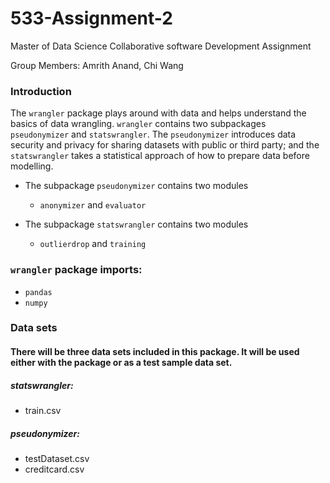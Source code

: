 # 533-Assignment-2
Master of Data Science Collaborative software Development Assignment

Group Members: Amrith Anand, Chi Wang

### Introduction
The `wrangler` package plays around with data and helps understand the basics of data wrangling. `wrangler` contains two subpackages `pseudonymizer` and `statswrangler`. The `pseudonymizer` introduces data security and privacy for sharing datasets with public or third party; and the `statswrangler` takes a statistical approach of how to prepare data before modelling. 


* The subpackage `pseudonymizer` contains two modules
  * `anonymizer` and  `evaluator`
  
* The subpackage `statswrangler` contains two modules
  * `outlierdrop` and `training`
  
### `wrangler` package imports: 
* `pandas`
* `numpy`

### Data sets
#### There will be three data sets included in this package. It will be used either with the package or as a test sample data set.

##### statswrangler:
* train.csv

##### pseudonymizer:
* testDataset.csv
* creditcard.csv

